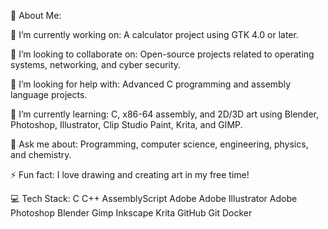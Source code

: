 💫 About Me:

🔭 I’m currently working on: A calculator project using GTK 4.0 or later.

👯 I’m looking to collaborate on: Open-source projects related to operating systems, networking, and cyber security.

🤝 I’m looking for help with: Advanced C programming and assembly language projects.

🌱 I’m currently learning: C, x86-64 assembly, and 2D/3D art using Blender, Photoshop, Illustrator, Clip Studio Paint, Krita, and GIMP.

💬 Ask me about: Programming, computer science, engineering, physics, and chemistry.

⚡ Fun fact: I love drawing and creating art in my free time!

💻 Tech Stack:
C C++ AssemblyScript Adobe Adobe Illustrator Adobe Photoshop Blender Gimp Inkscape Krita GitHub Git Docker
